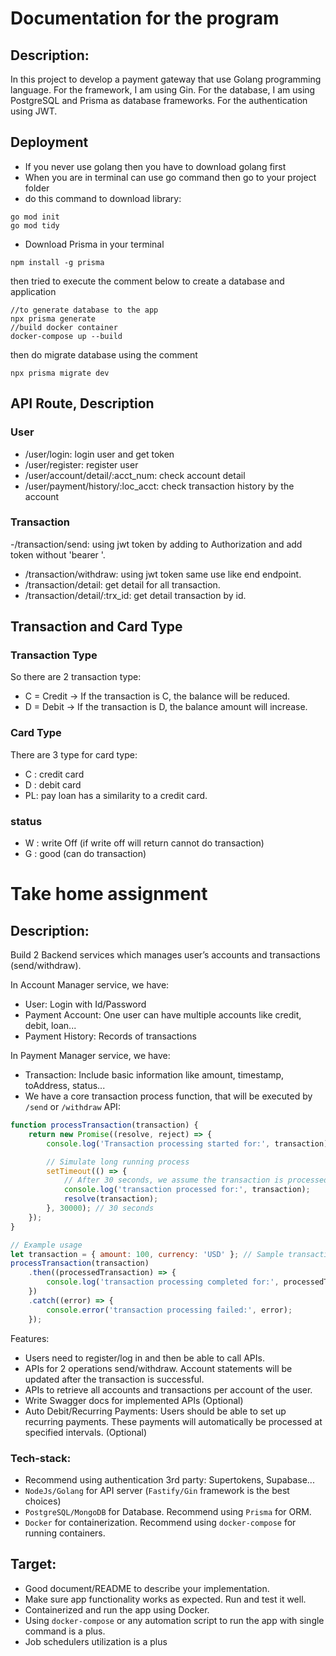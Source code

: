 # Documentation for the program
## Description:
In this project to develop a payment gateway that use Golang programming language. For the framework, I am using Gin. For the database, I am using PostgreSQL and Prisma as database frameworks. For the authentication using JWT. 

## Deployment 
- If you never use golang then you have to download golang first
- When you are in terminal can use go command then go to your project folder
- do this command to download library:
```
go mod init
go mod tidy
```
- Download Prisma in your terminal
```
npm install -g prisma
```

then tried to execute the comment below to create a database and application
```
//to generate database to the app
npx prisma generate
//build docker container
docker-compose up --build 
```
then do migrate database using the comment
```
npx prisma migrate dev
```

## API Route, Description
### User
- /user/login: login user and get token
- /user/register: register user
- /user/account/detail/:acct_num: check account detail
- /user/payment/history/:loc_acct: check transaction history by the account

### Transaction
-/transaction/send: using jwt token by adding to Authorization and add token without 'bearer '.
- /transaction/withdraw: using jwt token same use like end endpoint. 
- /transaction/detail: get detail for all transaction.
- /transaction/detail/:trx_id: get detail transaction by id.

## Transaction and Card Type
### Transaction Type
So there are 2 transaction type:
- C = Credit -> If the transaction is C, the balance will be reduced. 
- D = Debit -> If the transaction is D, the balance amount will increase.

### Card Type
There are 3 type for card type:
- C : credit card
- D : debit card
- PL: pay loan has a similarity to a credit card.

### status
- W : write Off (if write off will return cannot do transaction)
- G : good (can do transaction)

# Take home assignment


## Description:
Build 2 Backend services which manages user’s accounts and transactions (send/withdraw). 

In Account Manager service, we have:
- User: Login with Id/Password
- Payment Account: One user can have multiple accounts like credit, debit, loan...
- Payment History: Records of transactions

In Payment Manager service, we have:
- Transaction: Include basic information like amount, timestamp, toAddress, status...
- We have a core transaction process function, that will be executed by `/send` or `/withdraw` API:

```js
function processTransaction(transaction) {
    return new Promise((resolve, reject) => {
        console.log('Transaction processing started for:', transaction);

        // Simulate long running process
        setTimeout(() => {
            // After 30 seconds, we assume the transaction is processed successfully
            console.log('transaction processed for:', transaction);
            resolve(transaction);
        }, 30000); // 30 seconds
    });
}

// Example usage
let transaction = { amount: 100, currency: 'USD' }; // Sample transaction input
processTransaction(transaction)
    .then((processedTransaction) => {
        console.log('transaction processing completed for:', processedTransaction);
    })
    .catch((error) => {
        console.error('transaction processing failed:', error);
    });
```

Features:
- Users need to register/log in and then be able to call APIs.
- APIs for 2 operations send/withdraw. Account statements will be updated after the transaction is successful.
- APIs to retrieve all accounts and transactions per account of the user.
- Write Swagger docs for implemented APIs (Optional)
- Auto Debit/Recurring Payments: Users should be able to set up recurring payments. These payments will automatically be processed at specified intervals. (Optional)

### Tech-stack:
- Recommend using authentication 3rd party: Supertokens, Supabase...
- `NodeJs/Golang` for API server (`Fastify/Gin` framework is the best choices)
- `PostgreSQL/MongoDB` for Database. Recommend using `Prisma` for ORM.
- `Docker` for containerization. Recommend using `docker-compose` for running containers.
 
## Target:
- Good document/README to describe your implementation.
- Make sure app functionality works as expected. Run and test it well.
- Containerized and run the app using Docker.
- Using `docker-compose` or any automation script to run the app with single command is a plus.
- Job schedulers utilization is a plus
